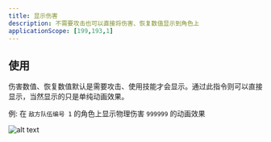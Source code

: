 ```yaml
---
title: 显示伤害
description: 不需要攻击也可以直接将伤害、恢复数值显示到角色上
applicationScope: [199,193,1]
---
```


## 使用

伤害数值、恢复数值默认是需要攻击、使用技能才会显示。通过此指令则可以直接显示，当然显示的只是单纯动画效果。

例: 在 `敌方队伍编号 1` 的角色上显示物理伤害 `999999` 的动画效果

![alt text](https://cdn.gcw.wiki/gcw/image/zh_hans/commands/battle/showdamage/image.png)
